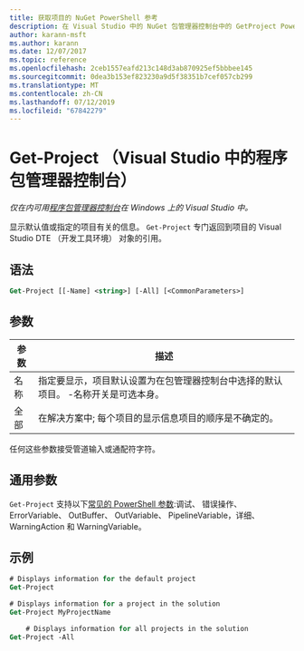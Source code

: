 ```yaml
---
title: 获取项目的 NuGet PowerShell 参考
description: 在 Visual Studio 中的 NuGet 包管理器控制台中的 GetProject PowerShell 命令参考。
author: karann-msft
ms.author: karann
ms.date: 12/07/2017
ms.topic: reference
ms.openlocfilehash: 2ceb1557eafd213c148d3ab870925ef5bbbee145
ms.sourcegitcommit: 0dea3b153ef823230a9d5f38351b7cef057cb299
ms.translationtype: MT
ms.contentlocale: zh-CN
ms.lasthandoff: 07/12/2019
ms.locfileid: "67842279"
---
```

# <a name="get-project-package-manager-console-in-visual-studio"></a>Get-Project （Visual Studio 中的程序包管理器控制台）

*仅在内可用[程序包管理器控制台](package-manager-console.md)在 Windows 上的 Visual Studio 中。*

显示默认值或指定的项目有关的信息。 `Get-Project` 专门返回到项目的 Visual Studio DTE （开发工具环境） 对象的引用。

## <a name="syntax"></a>语法

```ps
Get-Project [[-Name] <string>] [-All] [<CommonParameters>]
```

## <a name="parameters"></a>参数

| 参数 | 描述 |
| --- | --- |
| 名称 | 指定要显示，项目默认设置为在包管理器控制台中选择的默认项目。 -名称开关是可选本身。 |
| 全部 | 在解决方案中; 每个项目的显示信息项目的顺序是不确定的。 |

任何这些参数接受管道输入或通配符字符。

## <a name="common-parameters"></a>通用参数

`Get-Project` 支持以下[常见的 PowerShell 参数](http://go.microsoft.com/fwlink/?LinkID=113216):调试、 错误操作、 ErrorVariable、 OutBuffer、 OutVariable、 PipelineVariable，详细、 WarningAction 和 WarningVariable。

## <a name="examples"></a>示例

```ps
# Displays information for the default project
Get-Project

# Displays information for a project in the solution
Get-Project MyProjectName

    # Displays information for all projects in the solution
Get-Project -All
```